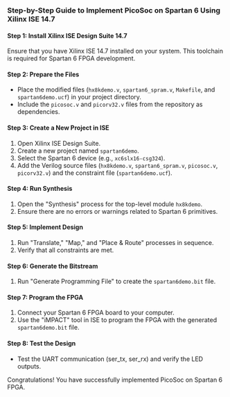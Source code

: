 ### Step-by-Step Guide to Implement PicoSoc on Spartan 6 Using Xilinx ISE 14.7

#### Step 1: Install Xilinx ISE Design Suite 14.7
Ensure that you have Xilinx ISE 14.7 installed on your system. This toolchain is required for Spartan 6 FPGA development.

#### Step 2: Prepare the Files
- Place the modified files (`hx8kdemo.v`, `spartan6_spram.v`, `Makefile`, and `spartan6demo.ucf`) in your project directory.
- Include the `picosoc.v` and `picorv32.v` files from the repository as dependencies.

#### Step 3: Create a New Project in ISE
1. Open Xilinx ISE Design Suite.
2. Create a new project named `spartan6demo`.
3. Select the Spartan 6 device (e.g., `xc6slx16-csg324`).
4. Add the Verilog source files (`hx8kdemo.v`, `spartan6_spram.v`, `picosoc.v`, `picorv32.v`) and the constraint file (`spartan6demo.ucf`).

#### Step 4: Run Synthesis
1. Open the "Synthesis" process for the top-level module `hx8kdemo`.
2. Ensure there are no errors or warnings related to Spartan 6 primitives.

#### Step 5: Implement Design
1. Run "Translate," "Map," and "Place & Route" processes in sequence.
2. Verify that all constraints are met.

#### Step 6: Generate the Bitstream
1. Run "Generate Programming File" to create the `spartan6demo.bit` file.

#### Step 7: Program the FPGA
1. Connect your Spartan 6 FPGA board to your computer.
2. Use the "iMPACT" tool in ISE to program the FPGA with the generated `spartan6demo.bit` file.

#### Step 8: Test the Design
- Test the UART communication (ser_tx, ser_rx) and verify the LED outputs.

Congratulations! You have successfully implemented PicoSoc on Spartan 6 FPGA.